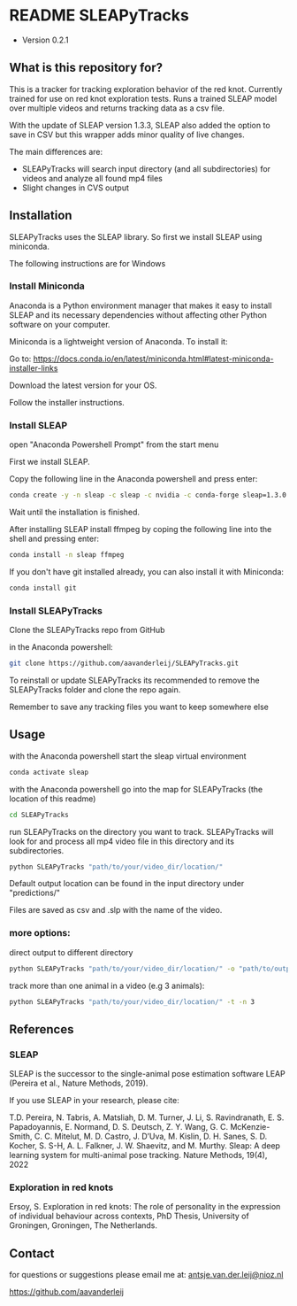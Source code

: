 
# README SLEAPyTracks #
* Version 0.2.1


## What is this repository for? ##

This is a tracker for tracking exploration behavior of the red knot. Currently trained for use on red knot exploration tests.
Runs a trained SLEAP model over multiple videos and returns tracking data as a csv file.

With the update of SLEAP version 1.3.3, SLEAP also added the option to save in CSV but this wrapper adds minor quality
of live changes.

The main differences are: 
* SLEAPyTracks will search input directory (and all subdirectories) for videos and analyze all found mp4 files
* Slight changes in CVS output

## Installation ##

SLEAPyTracks uses the SLEAP library. So first we install SLEAP using miniconda.

The following instructions are for Windows

### Install Miniconda ###

Anaconda is a Python environment manager that makes it easy to install SLEAP and its necessary dependencies without affecting other Python software on your computer.

Miniconda is a lightweight version of Anaconda. To install it:

Go to: https://docs.conda.io/en/latest/miniconda.html#latest-miniconda-installer-links

Download the latest version for your OS.

Follow the installer instructions.



### Install SLEAP ###

open "Anaconda Powershell Prompt" from the start menu

First we install SLEAP.

Copy the following line in the Anaconda powershell and press enter:

```bash
conda create -y -n sleap -c sleap -c nvidia -c conda-forge sleap=1.3.0
```

Wait until the installation is finished.

After installing SLEAP install ffmpeg by coping the following line into the shell and pressing enter:

```bash
conda install -n sleap ffmpeg
```


If you don't have git installed already, you can also install it with Miniconda:

```bash
conda install git
```


### Install SLEAPyTracks ###

Clone the SLEAPyTracks repo from GitHub

in the Anaconda powershell:

```bash
git clone https://github.com/aavanderleij/SLEAPyTracks.git
```

To reinstall or update SLEAPyTracks its recommended to remove the SLEAPyTracks folder and clone the repo again.

Remember to save any tracking files you want to keep somewhere else 
## Usage ##

with the Anaconda powershell start the sleap virtual environment

```bash
conda activate sleap
```

with the Anaconda powershell go into the map for SLEAPyTracks (the location of this readme)

```bash
cd SLEAPyTracks
```
run SLEAPyTracks on the directory you want to track.
SLEAPyTracks will look for and process all mp4 video file in this directory and its subdirectories.

```bash
python SLEAPyTracks "path/to/your/video_dir/location/"
```

Default output location can be found in the input directory under "predictions/"

Files are saved as csv and .slp with the name of the video.


### more options: ###

direct output to different directory

```bash
python SLEAPyTracks "path/to/your/video_dir/location/" -o "path/to/output"
```


track more than one animal in a video (e.g 3 animals):

```bash
python SLEAPyTracks "path/to/your/video_dir/location/" -t -n 3
```



## References ##

### SLEAP ###

SLEAP is the successor to the single-animal pose estimation software LEAP (Pereira et al., Nature Methods, 2019).

If you use SLEAP in your research, please cite:

T.D. Pereira, N. Tabris, A. Matsliah, D. M. Turner, J. Li, S. Ravindranath, E. S. Papadoyannis, E. Normand,
D. S. Deutsch, Z. Y. Wang, G. C. McKenzie-Smith, C. C. Mitelut, M. D. Castro, J. D’Uva, M. Kislin, D. H. Sanes,
S. D. Kocher, S. S-H, A. L. Falkner, J. W. Shaevitz, and M. Murthy. Sleap: A deep learning system for multi-animal pose
tracking. Nature Methods, 19(4), 2022

### Exploration in red knots ###

Ersoy, S. Exploration in red knots: The role of personality in the expression of individual behaviour across contexts,
PhD Thesis, University of Groningen, Groningen, The Netherlands.

## Contact ##

for questions or suggestions please email me at:
antsje.van.der.leij@nioz.nl

https://github.com/aavanderleij
